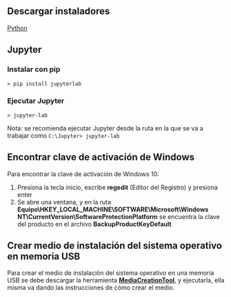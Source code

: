 ## Descargar instaladores

[Python](https://www.python.org/downloads/)

## Jupyter

### Instalar con pip

```console
> pip install jupyterlab
```

### Ejecutar Jupyter

```console
> jupyter-lab
```

Nota: se recomienda ejecutar Jupyter desde la ruta en la que se va a trabajar como `C:\Jupyter> jupyter-lab`



## Encontrar clave de activación de Windows

Para encontrar la clave de activación de Windows 10:

1. Presiona la tecla inicio, escribe **regedit** (Editor del Registro) y presiona enter
2. Se abre una ventana, y en la ruta **Equipo\HKEY_LOCAL_MACHINE\SOFTWARE\Microsoft\Windows NT\CurrentVersion\SoftwareProtectionPlatform** se encuentra la clave del producto en el archivo **BackupProductKeyDefault**

## Crear medio de instalación del sistema operativo en memoria USB

Para crear el medio de instalación del sistema operativo en una memoria USB se debe descargar la herramienta [**MediaCreationTool**](https://www.microsoft.com/es-es/software-download/windows10), y ejecutarla, ella misma va dando las instrucciones de cómo crear el medio.
